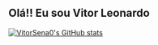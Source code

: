 ## Olá!! Eu sou Vitor Leonardo
[![VitorSena0's GitHub stats](https://github-readme-stats.vercel.app/api?username=VitorSena0)](https://github.com/VitorSena0/github-readme-stats)


